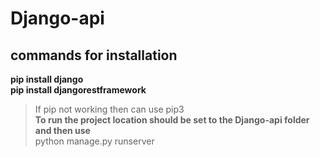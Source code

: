 # Django-api
## commands for installation
**pip install django**<br/>
**pip install djangorestframework**<br/>
> If pip not working then can use pip3<br/>
**To run the project location should be set to the Django-api folder and then use**<br/> 
>python manage.py runserver
